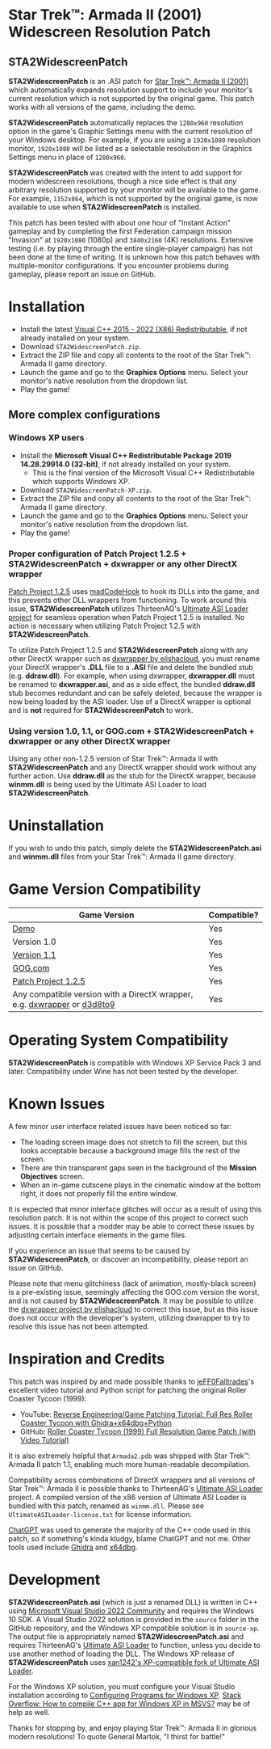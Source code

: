 # Star Trek™: Armada II (2001) Widescreen Resolution Patch
## STA2WidescreenPatch
__STA2WidescreenPatch__ is an .ASI patch for [Star Trek™: Armada II (2001)](https://en.wikipedia.org/wiki/Star_Trek:_Armada_II) which automatically expands resolution support to include your monitor's current resolution which is not supported by the original game. This patch works with all versions of the game, including the demo.

__STA2WidescreenPatch__ automatically replaces the `1280x960` resolution option in the game's Graphic Settings menu with the current resolution of your Windows desktop. For example, if you are using a `1920x1080` resolution monitor, `1920x1080` will be listed as a selectable resolution in the Graphics Settings menu in place of `1280x960`.

__STA2WidescreenPatch__ was created with the intent to add support for modern widescreen resolutions, though a nice side effect is that _any_ arbitrary resolution supported by your monitor will be available to the game. For example, `1152x864`, which is not supported by the original game, is now available to use when __STA2WidescreenPatch__ is installed.

This patch has been tested with about one hour of "Instant Action" gameplay and by completing the first Federation campaign mission "Invasion" at `1920x1080` (1080p) and `3840x2160` (4K) resolutions. Extensive testing (i.e. by playing through the entire single-player campaign) has not been done at the time of writing. It is unknown how this patch behaves with multiple-monitor configurations. If you encounter problems during gameplay, please report an issue on GitHub.

# Installation

* Install the latest [Visual C++ 2015 - 2022 (X86) Redistributable](https://aka.ms/vs/17/release/vc_redist.x86.exe), if not already installed on your system.
* Download `STA2WidescreenPatch.zip`.
* Extract the ZIP file and copy all contents to the root of the Star Trek™: Armada II game directory.
* Launch the game and go to the __Graphics Options__ menu. Select your monitor's native resolution from the dropdown list.
* Play the game!

## More complex configurations

### Windows XP users

* Install the __Microsoft Visual C++ Redistributable Package 2019 14.28.29914.0 (32-bit)__, if not already installed on your system.
    - This is the final version of the Microsoft Visual C++ Redistributable which supports Windows XP.
* Download `STA2WidescreenPatch-XP.zip`.
* Extract the ZIP file and copy all contents to the root of the Star Trek™: Armada II game directory.
* Launch the game and go to the __Graphics Options__ menu. Select your monitor's native resolution from the dropdown list.
* Play the game!

### Proper configuration of Patch Project 1.2.5 + STA2WidescreenPatch + dxwrapper or any other DirectX wrapper

[Patch Project 1.2.5](http://armadafiles.com/files/armada-2/mods/patches/star-trek-armada-ii-patch-project-zip-125/details) uses [madCodeHook](http://www.madshi.net/madCodeHookDescription.htm) to hook its DLLs into the game, and this prevents other DLL wrappers from functioning. To work around this issue, __STA2WidescreenPatch__ utilizes ThirteenAG's [Ultimate ASI Loader project](https://github.com/ThirteenAG/Ultimate-ASI-Loader) for seamless operation when Patch Project 1.2.5 is installed. No action is necessary when utilizing Patch Project 1.2.5 with __STA2WidescreenPatch__.

To utilize Patch Project 1.2.5 and __STA2WidescreenPatch__ along with any other DirectX wrapper such as [dxwrapper by elishacloud](https://github.com/elishacloud/dxwrapper/wiki/Star-Trek-Armada-1), you must rename your DirectX wrapper's __.DLL__ file to a __.ASI__ file and delete the bundled stub (e.g. __ddraw.dll__). For example, when using dxwrapper, __dxwrapper.dll__ must be renamed to __dxwrapper.asi__, and as a side effect, the bundled __ddraw.dll__ stub becomes redundant and can be safely deleted, because the wrapper is now being loaded by the ASI loader. Use of a DirectX wrapper is optional and is __not__ required for __STA2WidescreenPatch__ to work.

### Using version 1.0, 1.1, or GOG.com + STA2WidescreenPatch + dxwrapper or any other DirectX wrapper

Using any other non-1.2.5 version of Star Trek™: Armada II with __STA2WidescreenPatch__ and any DirectX wrapper should work without any further action. Use __ddraw.dll__ as the stub for the DirectX wrapper, because __winmm.dll__ is being used by the Ultimate ASI Loader to load __STA2WidescreenPatch__.

# Uninstallation

If you wish to undo this patch, simply delete the __STA2WidescreenPatch.asi__ and __winmm.dll__ files from your Star Trek™: Armada II game directory.

# Game Version Compatibility

| Game Version                                                                                                                                                                           | Compatible? |
|----------------------------------------------------------------------------------------------------------------------------------------------------------------------------------------|-------------|
| [Demo](http://armadafiles.com/files/armada-2/official-releases/demo/star-trek-armada-ii-demo/details)                                                                                  | Yes         |
| Version 1.0                                                                                                                                                                            | Yes         |
| [Version 1.1](http://armadafiles.com/files/armada-2/official-releases/patches/star-trek-armada-ii-patch-11/details)                                                                    | Yes         |
| [GOG.com](https://www.gog.com/en/game/star_trek_armada_ii)                                                                                                                             | Yes         |
| [Patch Project 1.2.5](http://armadafiles.com/files/armada-2/mods/patches/star-trek-armada-ii-patch-project-zip-125/details)                                                            | Yes         |
| Any compatible version with a DirectX wrapper, e.g. [dxwrapper](https://github.com/elishacloud/dxwrapper/wiki/Star-Trek-Armada-1) or [d3d8to9](https://github.com/crosire/d3d8to9)     | Yes         |

# Operating System Compatibility

__STA2WidescreenPatch__ is compatible with Windows XP Service Pack 3 and later. Compatibility under Wine has not been tested by the developer.

# Known Issues

A few minor user interface related issues have been noticed so far:

- The loading screen image does not stretch to fill the screen, but this looks acceptable because a background image fills the rest of the screen.
- There are thin transparent gaps seen in the background of the __Mission Objectives__ screen.
- When an in-game cutscene plays in the cinematic window at the bottom right, it does not properly fill the entire window.

It is expected that minor interface glitches will occur as a result of using this resolution patch. It is not within the scope of this project to correct such issues. It is possible that a modder may be able to correct these issues by adjusting certain interface elements in the game files.

If you experience an issue that seems to be caused by __STA2WidescreenPatch__, or discover an incompatibility, please report an issue on GitHub.

Please note that menu glitchiness (lack of animation, mostly-black screen) is a pre-existing issue, seemingly affecting the GOG.com version the worst, and is not caused by __STA2WidescreenPatch__. It may be possible to utilize the [dxwrapper project by elishacloud](https://github.com/elishacloud/dxwrapper/wiki/Star-Trek-Armada-1) to correct this issue, but as this issue does not occur with the developer's system, utilizing dxwrapper to try to resolve this issue has not been attempted.

# Inspiration and Credits
This patch was inspired by and made possible thanks to [jeFF0Falltrades](https://github.com/jeFF0Falltrades)'s excellent video tutorial and Python script for patching the original Roller Coaster Tycoon (1999):

- YouTube: [Reverse Engineering/Game Patching Tutorial: Full Res Roller Coaster Tycoon with Ghidra+x64dbg+Python](https://youtu.be/cwBoUuy4nGc)
- GitHub: [Roller Coaster Tycoon (1999) Full Resolution Game Patch (with Video Tutorial)](https://github.com/jeFF0Falltrades/Tutorials/tree/master/rct_full_res)

It is also extremely helpful that `Armada2.pdb` was shipped with Star Trek™: Armada II patch 1.1, enabling much more human-readable decompilation.

Compatibility across combinations of DirectX wrappers and all versions of Star Trek™: Armada II is possible thanks to ThirteenAG's [Ultimate ASI Loader](https://github.com/ThirteenAG/Ultimate-ASI-Loader) project. A compiled version of the x86 version of Ultimate ASI Loader is bundled with this patch, renamed as `winmm.dll`. Please see `UltimateASILoader-license.txt` for license information.

[ChatGPT](https://openai.com/blog/chatgpt) was used to generate the majority of the C++ code used in this patch, so if something's kinda kludgy, blame ChatGPT and not me. Other tools used include [Ghidra](https://github.com/NationalSecurityAgency/ghidra) and [x64dbg](https://x64dbg.com/).

# Development

__STA2WidescreenPatch.asi__ (which is just a renamed DLL) is written in C++ using [Microsoft Visual Studio 2022 Community](https://visualstudio.microsoft.com/vs/community/) and requires the Windows 10 SDK. A Visual Studio 2022 solution is provided in the `source` folder in the GitHub repository, and the Windows XP compatible solution is in `source-xp`. The output file is appropriately named __STA2WidescreenPatch.asi__ and requires ThirteenAG's [Ultimate ASI Loader](https://github.com/ThirteenAG/Ultimate-ASI-Loader) to function, unless you decide to use another method of loading the DLL. The Windows XP release of __STA2WidescreenPatch__ uses [xan1242's XP-compatible fork of Ultimate ASI Loader](https://github.com/xan1242/Ultimate-ASI-Loader).

For the Windows XP solution, you must configure your Visual Studio installation according to [Configuring Programs for Windows XP](https://learn.microsoft.com/en-us/cpp/build/configuring-programs-for-windows-xp?view=msvc-170). [Stack Overflow: How to compile C++ app for Windows XP in MSVS?](https://stackoverflow.com/a/70285486) may be of help as well.

Thanks for stopping by, and enjoy playing Star Trek™: Armada II in glorious modern resolutions! To quote General Martok, "I thirst for battle!"